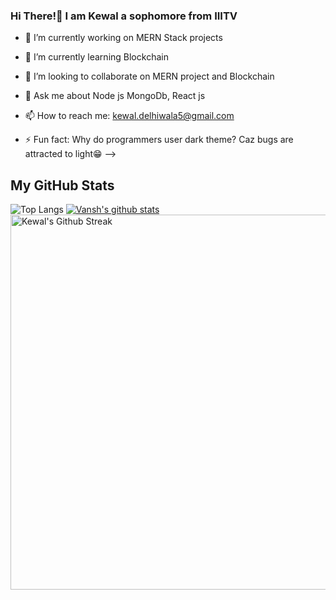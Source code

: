 ### Hi There!👋 I am Kewal a sophomore from IIITV





- 🔭 I’m currently working on MERN Stack projects
- 🌱 I’m currently learning Blockchain
- 👯 I’m looking to collaborate on MERN project and Blockchain

- 💬 Ask me about Node js MongoDb, React js
- 📫 How to reach me: kewal.delhiwala5@gmail.com

- ⚡ Fun fact: Why do programmers user dark theme? Caz bugs are attracted to light😁
-->
<h2> My GitHub Stats</h2>


![Top Langs](https://github-readme-stats.vercel.app/api/top-langs/?username=kewal-wq&theme=nightowl&layout=compact&hide=dart)
[![Vansh's github stats](https://github-readme-stats.vercel.app/api?username=kewal-wq&theme=nightowl)](https://github.com/kewal-wq/github-readme-stats)
<img align="center" src="https://github-readme-streak-stats.herokuapp.com/?user=kewal-wq&theme=nightowl" alt="Kewal's Github Streak" width="600"/>


